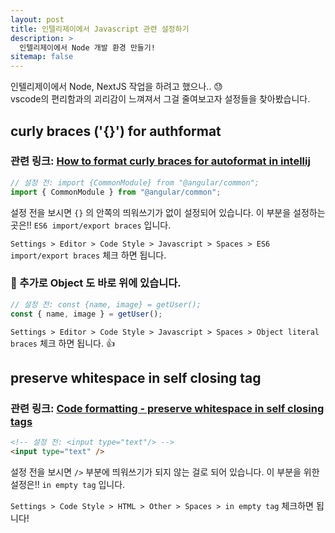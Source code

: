 ```yaml
---
layout: post
title: 인텔리제이에서 Javascript 관련 설정하기
description: >
  인텔리제이에서 Node 개발 환경 만들기!
sitemap: false
---
```


인텔리제이에서 Node, NextJS 작업을 하려고 했으나.. 😓
<br>
vscode의 편리함과의 괴리감이 느껴져서 그걸 줄여보고자 설정들을 찾아봤습니다.

## curly braces ('{}') for authformat

### 관련 링크: [How to format curly braces for autoformat in intellij](https://stackoverflow.com/questions/41903215/how-to-format-curly-braces-for-autoformat-in-intellij)

```javascript
// 설정 전: import {CommonModule} from "@angular/common";
import { CommonModule } from "@angular/common";
```

설정 전을 보시면 `{}` 의 안쪽의 띄워쓰기가 없이 설정되어 있습니다.
이 부분을 설정하는 곳은!! `ES6 import/export braces` 입니다.

`Settings > Editor > Code Style > Javascript > Spaces > ES6 import/export braces` 체크 하면 됩니다.

### 🔖 추가로 Object 도 바로 위에 있습니다.

```javascript
// 설정 전: const {name, image} = getUser();
const { name, image } = getUser();
```

`Settings > Editor > Code Style > Javascript > Spaces > Object literal braces` 체크 하면 됩니다. 👍

## preserve whitespace in self closing tag

### 관련 링크: [Code formatting - preserve whitespace in self closing tags](https://intellij-support.jetbrains.com/hc/en-us/community/posts/207060005-Code-formatting-preserve-whitespace-in-self-closing-tags)

```html
<!-- 설정 전: <input type="text"/> -->
<input type="text" />
```

설정 전을 보시면 `/>` 부분에 띄워쓰기가 되지 않는 걸로 되어 있습니다.
이 부분을 위한 설정은!! `in empty tag` 입니다.

`Settings > Code Style > HTML > Other > Spaces > in empty tag` 체크하면 됩니다!

